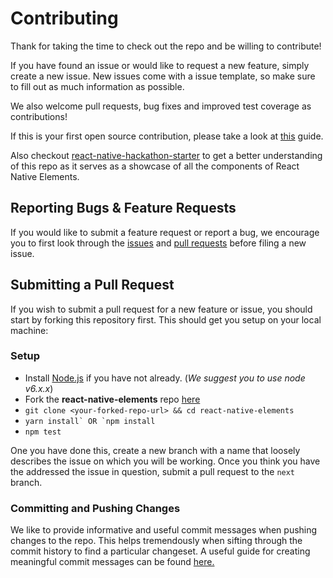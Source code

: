 # Contributing

Thank for taking the time to check out the repo and be willing to contribute!

If you have found an issue or would like to request a new feature, simply create a new issue. New issues come with a issue template, so make sure to fill out as much information as possible.

We also welcome pull requests, bug fixes and improved test coverage as contributions!

If this is your first open source contribution, please take a look at [this](https://egghead.io/courses/how-to-contribute-to-an-open-source-project-on-github) guide.

Also checkout [react-native-hackathon-starter](https://github.com/react-native-training/react-native-hackathon-starter) to get a better understanding of this repo as it serves as a showcase of all the components of React Native Elements.

## Reporting Bugs & Feature Requests

If you would like to submit a feature request or report a bug, we encourage you to first look through the [issues](https://github.com/react-native-training/react-native-elements/issues) and [pull requests](https://github.com/react-native-training/react-native-elements/pulls) before filing a new issue.

## Submitting a Pull Request

If you wish to submit a pull request for a new feature or issue, you should start by forking this repository first. This should get you setup on your local machine:

### Setup

*  Install [Node.js](https://nodejs.org/) if you have not already. (*We suggest you to use node v6.x.x*)
*  Fork the **react-native-elements** repo [here](https://github.com/react-native-training/react-native-elements)
* ```git clone <your-forked-repo-url> && cd react-native-elements```
* ```yarn install` OR `npm install```
* ```npm test```

One you have done this, create a new branch with a name that loosely describes the issue on which you will be working. Once you think you have the addressed the issue in question, submit a pull request to the `next` branch.

### Committing and Pushing Changes

We like to provide informative and useful commit messages when pushing changes to the repo. This helps tremendously when sifting through the commit history to find a particular changeset. A useful guide for creating meaningful commit messages can be found [here.](https://github.com/conventional-changelog-archived-repos/conventional-changelog-angular/blob/ed32559941719a130bb0327f886d6a32a8cbc2ba/convention.md)
